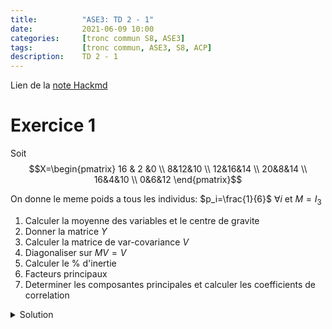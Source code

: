 ```yaml
---
title:          "ASE3: TD 2 - 1"
date:           2021-06-09 10:00
categories:     [tronc commun S8, ASE3]
tags:           [tronc commun, ASE3, S8, ACP]
description:    TD 2 - 1
---
```

Lien de la [note Hackmd](https://hackmd.io/@lemasymasa/SkAH2b0q_)

# Exercice 1

Soit $$X=\begin{pmatrix} 16 & 2 &0 \\ 8&12&10 \\ 12&16&14 \\ 20&8&14 \\ 16&4&10 \\ 0&6&12 \end{pmatrix}$$

On donne le meme poids a tous les individus: $p_i=\frac{1}{6}$ $\forall i$ et $M=I_3$

1. Calculer la moyenne des variables et le centre de gravite
2. Donner la matrice $Y$
3. Calculer la matrice de var-covariance $V$
4. Diagonaliser sur $MV=V$
5. Calculer le $\%$ d'inertie
6. Facteurs principaux
7. Determiner les composantes principales et calculer les coefficients de correlation 

<details markdown="1">
<summary>Solution</summary>

$$
\begin{aligned}
&\begin{matrix}X^{(1)}&X^{(2)}&X^{(3)}\end{matrix}\\
X=&\begin{pmatrix} 16 & 2 &0 \\ 8&12&10 \\ 12&16&14 \\ 20&8&14 \\ 16&4&10 \\ 0&6&12 \end{pmatrix}
\end{aligned}
$$

1.

$p_i=\frac{1}{6}$ $\forall i=1,2,4,5,6$ poids de chaque individu et $M=I_3$ metrique

**La moyenne des variables:**

$$
\bar X^{(1)}=\sum_{i=1}^6p_iX_i^{(1)} = \frac{1}{6}\sum_{i=1}^6X_i^{(1)}=\frac{72}{6}=12\\
\bar X^{(2)}=\frac{1}{6}\sum_{i=1}^6X_i^{(2)}=\frac{1}{6}\bullet 48=8\\
\bar X^{(3)}=\frac{1}{6}\sum_{i=1}^6X_i^{(3)}=\frac{60}{6}=10
$$

Donc $\bar X^{(1)}=12$, X^{(2)}=8$, X^{(3)}=10$.

Le centre de gravite du nuage forme par les 3 individus:

$$
g^T=(12, 8, 10)
$$

2.

**Tableau des donnees centrees $Y$**

$$
y_i^{(j)}=X_i^{(j)}=\bar X^{(j)}\\
Y=\begin{pmatrix}
4&-6&-10\\
-4&4&0\\
0&8&4\\
8&0&4\\
4&-4&0\\
-12&-2&2
\end{pmatrix}
$$

3.

Matrice de var-covariance

$V=Y^TDY$ avec $D=\frac{1}{6}I_6$

$$
\Rightarrow V=\frac{1}{6}Y^TY=\begin{pmatrix}
\frac{128}{3}&-\frac{16}{3}&-\frac{16}{3}\\
-\frac{16}{3}&\frac{68}{3}&\frac{44}{3}\\
-\frac{16}{3}&\frac{44}{3}&\frac{68}{3}
\end{pmatrix}
$$

4.

**Diagonalisation de $MV=V$**

$M=I_3$: metriques de l'espaces des individus

$P_V(\lambda)=det(V-\lambda I_3)$ polynome caracteristiques de $V$

$$
\begin{aligned}
P_v(\lambda)&=\begin{vmatrix}
\frac{128}{3}-\lambda&-\frac{16}{3}&-\frac{16}{3}\\
-\frac{16}{3}&\frac{68}{3}-\lambda&\frac{44}{3}\\
-\frac{16}{3}&\frac{44}{3}&\frac{68}{3}-\lambda
\end{vmatrix}\\
C_1\to C_1&+C_2+C_3\\
P_v(\lambda)&=(32-\lambda)\begin{vmatrix}
1&-\frac{16}{3}&-\frac{16}{3}\\
1&\frac{68}{3}-\lambda&\frac{44}{3}\\
1&\frac{44}{3}&\frac{68}{3}-\lambda
\end{vmatrix}\quad\text{par linearite}\\
L_2\to L_2-L_1&\text{ et }L3\to L_3-L_1\\
P_v(\lambda)&=(32-\lambda)\begin{vmatrix}
1&-\frac{16}{3}&-\frac{16}{3}\\
0&28-\lambda&20\\
0&20&28-\lambda
\end{vmatrix}\\
&= (32-\lambda)((28-\lambda)^2-(20)^2)\\
&= (32-\lambda)(28\lambda-20)(28-\lambda+20)
\end{aligned}\\
\color{red}{\boxed{P_V(\lambda) = (32-\lambda)(8-\lambda)(48-\lambda)}}
$$

Les valeurs propres de $V$: $\lambda_1=48$, $\lambda_2=32$, $\lambda_3=8$ (ordre decroissant)

5.

**Le $\%$ d'inertie**

- Le $1^{er}$ axe: $\frac{\lambda_1}{\lambda_1+\lambda_2+\lambda_3}=\frac{48}{88}=0,54$
- Le $2^{e}$ axe: $\frac{\lambda_2}{\lambda_1+\lambda_2+\lambda_3}=\frac{32}{88}=0,36$
- Le $3^{e}$ axe: $\frac{\lambda_3}{\lambda_1+\lambda_2+\lambda_3}=\frac{8}{88}=0,09$

</details>